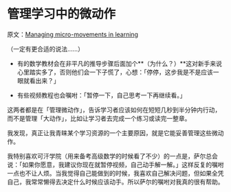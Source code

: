 # 管理学习中的微动作

原文：[Managing micro-movements in learning](https://wiki.issarice.com/wiki/Managing_micro-movements_in_learning)

（一定有更合适的说法……）

- 有的数学教材会在非平凡的推导步骤后面加个**（为什么？）**这对新手来说心里踏实多了，否则他们会一下子慌了，心想：「停停，这步我是不是应该一眼就看出来？」

- 有些视频教程也会嘱咐：「暂停一下，自己思考一下再继续看。」

这两者都是在「管理微动作」，告诉学习者应该如何在短短几秒到半分钟内行动，而不是管理「大动作」，比如让学习者去完成一个练习或读完一整章。

我发现，真正让我青睐某个学习资源的一个主要原因，就是它能妥善管理这些微动作。

我特别喜欢可汗学院（用来备考高级数学的时候看了不少）的一点是，萨尔总会说：「如果你愿意，我建议你现在就暂停视频，自己动手解一解。」这样反复的嘱咐一点也不让人烦。当我觉得自己能做到的时候，我喜欢自己解决问题，但如果全凭自己，我常常懒得去决定什么时候应该动手。所以萨尔的嘱咐对我真的很有帮助。